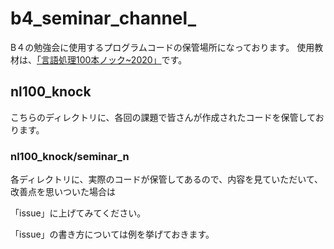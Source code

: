 # b4_seminar_channel_

B４の勉強会に使用するプログラムコードの保管場所になっております。
使用教材は、[「言語処理100本ノック~2020」](https://nlp100.github.io/ja/)です。

## nl100_knock 
こちらのディレクトリに、各回の課題で皆さんが作成されたコードを保管しております。

### nl100_knock/seminar_n

各ディレクトリに、実際のコードが保管してあるので、内容を見ていただいて、改善点を思いついた場合は

「issue」に上げてみてください。

「issue」の書き方については例を挙げておきます。
